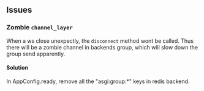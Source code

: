 ## Issues

### Zombie `channel_layer`
When a ws close unexpectly, the `disconnect` method wont be called. Thus there will be a zombie channel in backends group, which will slow down the group send apparently.

#### Solution
In AppConfig.ready, remove all the "asgi:group:*" keys in redis backend.
